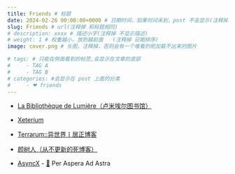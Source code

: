 ```yaml
---
title: Friends # 标题
date: 2024-02-26 00:00:00+0000 # 日期时间，如果时间未到，post 不会显示(注释掉 不显示日期)
slug: Friends # url(注释掉 和标题相同)
# description: xxxx # 描述小字(注释掉 不显示描述)
# weight: 1 # 权重越小，放到越前面   (注释掉 日期排序)
image: cover.png # 头图，注释掉，否则会有一个难看的呃加载不出来的图片

# tags: # 只能在侧面看到的标签,会显示在文章的底部
#     - TAG A
#     - TAG B
# categories: #会显示在 post 上面的分类
#     - ❤ friends
---
```


- [La Bibliothèque de Lumière（卢米埃尔图书馆）](https://ble-m.ltgc.cc/)

- [Xeterium](https://blog.izfsk.top/ )

  <!-- [https://winterazure.github.io/](https://winterazure.github.io/)
  
  https://winterazure.bitbucket.io/  -->
  
  

  <!-- https://bb.izfsk.top/  new！ -->
  
- [Terrarum::异世界丨居正博客](https://blog.skyju.cc/)
	
    
- [颜树人（从不更新的死博客）](https://yantree.github.io/) 

- [AsyncX](https://blog.asyncx.top/) -  [🌌](https://blog.asyncx.top/zh/friends/) Per Aspera Ad Astra 

